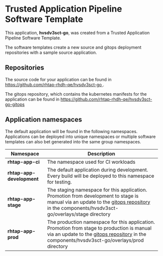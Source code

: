 # Trusted Application Pipeline Software Template

This application, **hvsdv3sct-go**, was created from a Trusted Application Pipeline Software Template.

The software templates create a new source and gitops deployment repositories with a sample source application. 

## Repositories

The source code for your application can be found in [https://github.com/rhtap-rhdh-qe/hvsdv3sct-go ](https://github.com/rhtap-rhdh-qe/hvsdv3sct-go ).
 
The gitops repository, which contains the kubernetes manifests for the application can be found in 
[https://github.com/rhtap-rhdh-qe/hvsdv3sct-go-gitops ](https://github.com/rhtap-rhdh-qe/hvsdv3sct-go-gitops ) 

## Application namespaces 

The default application will be found in the following namespaces. Applications can be deployed into unique namespaces or multiple software templates can also bet generated into the same group namespaces.  

|  Namespace   |  Description   |  
| -------- | -------- |
| **rhtap-app-ci** | The namespace used for CI workloads |
| **rhtap-app-development** | The default application during development. Every build will be deployed to this namespace for testing. |
| **rhtap-app-stage** | The staging namespace for this application. Promotion from development to stage is manual via an update to the [gitops repository](https://github.com/rhtap-rhdh-qe/hvsdv3sct-go-gitops ) in the components/hvsdv3sct-go/overlays/stage directory |
| **rhtap-app-prod** | The production namespace for this application. Promotion from stage to production is manual via an update to the [gitops repository](https://github.com/rhtap-rhdh-qe/hvsdv3sct-go-gitops ) in the components/hvsdv3sct-go/overlays/prod directory |